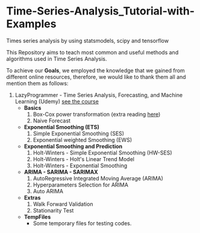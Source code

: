 # Time-Series-Analysis_Tutorial-with-Examples
Times series analysis by using statsmodels, scipy and tensorflow

This Repository aims to teach most common and useful methods and algorithms used in Time Series Analysis.


To achieve our **Goals**, we employed the knowledge that we gained from different online resources, therefore, we would like to thank them all and mention them as follows:
1. LazyProgrammer - Time Series Analysis, Forecasting, and Machine Learning (Udemy) [see the course](https://www.udemy.com/share/104I9M3@hh4fQRKXj2j5JhjmQwdnTHJIPmTzd2JGLjX-sm8bRWolmpJLpFW62EDA7C-dXkWx/)
    - **Basics**
        1. Box-Cox power transformation (extra reading [here](https://arxiv.org/ftp/arxiv/papers/1401/1401.3812.pdf))
        2. Naive Forecast
    - **Exponential Smoothing (ETS)**
        1. Simple Exponential Smoothing (SES)
        2. Exponential weighted Smoothing (EWS)
    - **Exponential Smoothing and Prediction**
        1. Holt-Winters - Simple Exponential Smoothing (HW-SES)
        2. Holt-Winters - Holt's Linear Trend Model
        3. Holt-Winters - Exponential Smoothing
    - **ARIMA - SARIMA - SARIMAX**
        1. AutoRegressive Integrated Moving Average (ARIMA)
        2. Hyperparameters Selection for ARIMA
        3. Auto ARIMA
    - **Extras**
        1. Walk Forward Validation
        2. Stationarity Test
    - **TempFiles**
        * Some temporary files for testing codes.